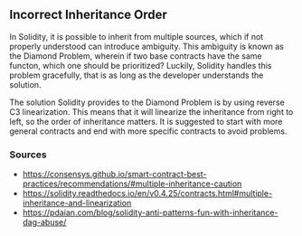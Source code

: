 ## Incorrect Inheritance Order

In Solidity, it is possible to inherit from multiple sources, which if not properly understood can introduce ambiguity. This ambiguity is known as the Diamond Problem, wherein if two base contracts have the same functon, which one should be prioritized? Luckily, Solidity handles this problem gracefully, that is as long as the developer understands the solution. 

The solution Solidity provides to the Diamond Problem is by using reverse C3 linearization. This means that it will linearize the inheritance from right to left, so the order of inheritance matters. It is suggested to start with more general contracts and end with more specific contracts to avoid problems.

### Sources

- https://consensys.github.io/smart-contract-best-practices/recommendations/#multiple-inheritance-caution
- https://solidity.readthedocs.io/en/v0.4.25/contracts.html#multiple-inheritance-and-linearization
- https://pdaian.com/blog/solidity-anti-patterns-fun-with-inheritance-dag-abuse/